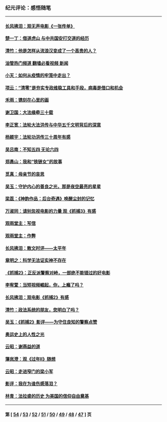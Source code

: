 ### 纪元评论：感悟随笔
---
#### [长风拂泪：观无声电影《一张传单》](../../pages/nsc1035/n13759939.md?06180330) 
#### [楚一丁：借道虎山 与中共国安打交道的经历](../../pages/nsc1035/n13757589.md?06180330) 
#### [清竹：他是怎样从流浪汉变成了一个高贵的人？](../../pages/nsc1035/n13757096.md?06180330) 
#### [油管热门频道 翻墙必看视频 新闻](ok?06180330)
#### [小天：如何从疫情的牢笼中走出？](../../pages/nsc1035/n13744630.md?06180330) 
#### [项云：“清零”是夯实专政维稳工具和手段，病毒是借口和机会](../../pages/nsc1035/n13737954.md?06180330) 
#### [禾雨：镌刻在心里的画](../../pages/nsc1035/n13737937.md?06180330) 
#### [谢卫国：大法缘牵三十载](../../pages/nsc1035/n13737872.md?06180330) 
#### [李正宽：法轮大法洪传与中华五千文明背后的深意](../../pages/nsc1035/n13736203.md?06180330) 
#### [杨颖宇：法轮功洪传三十周年有感](../../pages/nsc1035/n13734884.md?06180330) 
#### [吴吕南：不知五四 无论六四](../../pages/nsc1035/n13732297.md?06180330) 
#### [郑愚山：我和“铁链女”的故事](../../pages/nsc1035/n13727327.md?06180330) 
#### [觅真：母亲节的哀思](../../pages/nsc1035/n13729452.md?06180330) 
#### [吴玉：守护内心的善良之光，那是夜空最亮的星星](../../pages/nsc1035/n13729214.md?06180330) 
#### [梁蕊：《神韵作品：后台奇遇》唤醒尘封的记忆](../../pages/nsc1035/n13727363.md?06180330) 
#### [万淑同：请别忽视电影的力量  观《抓捕3》有感](../../pages/nsc1035/n13723311.md?06180330) 
#### [观雨堂主：写信](../../pages/nsc1035/n13722788.md?06180330) 
#### [观雨堂主：作弊](../../pages/nsc1035/n13717221.md?06180330) 
#### [长风拂泪：散文时评——太平年](../../pages/nsc1035/n13713601.md?06180330) 
#### [章明之：科学无法证实神不存在](../../pages/nsc1035/n13712224.md?06180330) 
#### [《抓捕2》：正反派警察对峙，一部绝不能错过的好电影](../../pages/nsc1035/n13711458.md?06180330) 
#### [李宥萱：当短视频崛起，你，上瘾了吗？](../../pages/nsc1035/n13678127.md?06180330) 
#### [长风拂泪：观电影《抓捕2》有感](../../pages/nsc1035/n13674277.md?06180330) 
#### [清竹：政法系统的朋友，您明白了吗？](../../pages/nsc1035/n13666721.md?06180330) 
#### [吴玉：《抓捕2》影评——为守住良知的警察点赞](../../pages/nsc1035/n13664510.md?06180330) 
#### [奥运史上的人性之光](../../pages/nsc1035/n13627118.md?06180330) 
#### [云昭：谢燕益的道](../../pages/nsc1035/n13607391.md?06180330) 
#### [簿岚澄：观《过年Ⅱ》随想](../../pages/nsc1035/n13606884.md?06180330) 
#### [云昭：走进窄门的梁小军](../../pages/nsc1035/n13605425.md?06180330) 
#### [影评：我在为谁伤感落泪？](../../pages/nsc1035/n13594614.md?06180330) 
#### [林青：法拉盛的历史 为美国的信仰自由奠基](../../pages/nsc1035/n13593675.md?06180330) 

---
#### 第 [ [54](./54.md?06180330) / [53](./53.md?06180330) / [52](./52.md?06180330) / [51](./51.md?06180330) / [50](./50.md?06180330) / [49](./49.md?06180330) / [48](./48.md?06180330) / [47](./47.md?06180330) ] 页
